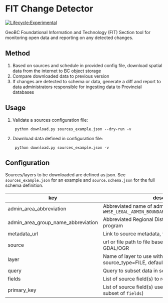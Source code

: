 # FIT Change Detector 

[![Lifecycle:Experimental](https://img.shields.io/badge/Lifecycle-Experimental-339999)](https://github.com/bcgov/repomountie/blob/master/doc/lifecycle-badges.md)

GeoBC Foundational Information and Technology (FIT) Section tool for monitoring open data and reporting on any detected changes.

## Method

1. Based on sources and schedule in provided config file, download spatial data from the internet to BC object storage
2. Compare downloaded data to previous version
3. If changes are detected to schema or data, generate a diff and report to data administrators responsible for ingesting data to Provincial databases

## Usage

1. Validate a sources configuration file:
	
		python download.py sources_example.json --dry-run -v

2. Download data defined in configuration file:

		python download.py sources_example.json -v


## Configuration

Sources/layers to be downloaded are defined as json. See `sources_example.json` for an example and `source.schema.json` for the full schema definition.

| key                                | description |
|--------------                      |-------------|
| admin_area_abbreviation            | Abbreviated name of admin area, taken from `WHSE_LEGAL_ADMIN_BOUNDARIES.ABMS_MUNICIPALITIES_SP` |
| admin_area_group_name_abbreviation | Abbreviated Regional District initials, as used by DRA program |
| metadata_url                       | Link to source metadata, where available |
| source                             | url or file path to file based source, format readable by GDAL/OGR |
| layer                              | Name of layer to use within source when source_type=FILE, default is first layer in file |
| query                              | Query to subset data in source/layer (OGR SQL) |
| fields                             | List of source field(s) to retain in the download |
| primary_key                        | List of source field(s) used as primary key (must be a subset of `fields`)|
